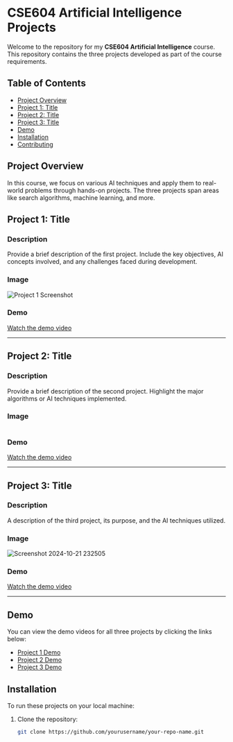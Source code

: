 # CSE604 Artificial Intelligence Projects

Welcome to the repository for my **CSE604 Artificial Intelligence** course. This repository contains the three projects developed as part of the course requirements.

## Table of Contents
- [Project Overview](#project-overview)
- [Project 1: Title](#project-1-title)
- [Project 2: Title](#project-2-title)
- [Project 3: Title](#project-3-title)
- [Demo](#demo)
- [Installation](#installation)
- [Contributing](#contributing)

## Project Overview

In this course, we focus on various AI techniques and apply them to real-world problems through hands-on projects. The three projects span areas like search algorithms, machine learning, and more.

## Project 1: Title
### Description
Provide a brief description of the first project. Include the key objectives, AI concepts involved, and any challenges faced during development.

### Image
![Project 1 Screenshot](link-to-image)

### Demo
[Watch the demo video](link-to-demo)

---

## Project 2: Title
### Description
Provide a brief description of the second project. Highlight the major algorithms or AI techniques implemented.

### Image
![]()

### Demo
[Watch the demo video](link-to-demo)

---

## Project 3: Title
### Description
A description of the third project, its purpose, and the AI techniques utilized.

### Image
![Screenshot 2024-10-21 232505](https://github.com/user-attachments/assets/860abd0a-ba10-4bff-836c-dc7ea95a6dc0)

### Demo
[Watch the demo video](link-to-demo)

---

## Demo

You can view the demo videos for all three projects by clicking the links below:

- [Project 1 Demo](link-to-project1-demo)
- [Project 2 Demo](link-to-project2-demo)
- [Project 3 Demo](link-to-project3-demo)

## Installation

To run these projects on your local machine:

1. Clone the repository:
   ```bash
   git clone https://github.com/yourusername/your-repo-name.git
